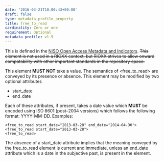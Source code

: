```yaml
---
date: '2016-03-21T10:00:43+00:00'
draft: false
type: metadata_profile_property
title: free_to_read
cardinality: Zero or one
requirement: Optional
metadata_profile: v1-5
---
```

This is defined in the [NISO Open Access Metadata and Indicators](http://www.niso.org/workrooms/oami/). <del>This element is not used in a RIOXX context, but RIOXX strives to allow onward compatability with other important standards in the repository space.</del>

This element **MUST NOT** take a value. The semantics of &lt;free_to_read&gt; are conveyed by its presence or absence. This element may be modified by two optional attributes

* start_date
* end_date

Each of these attributes, if present, takes a date value which **MUST** be encoded using ISO 8601 (post&#8211;2004 versions) which follows the following format: YYYY-MM-DD.
Examples:

    <free_to_read start_date="2013-03-28" end_date="2014-04-30">
    <free_to_read start_date="2013-03-28">
    <free_to_read>

The absence of a start_date attribute implies that the meaning conveyed by the free_to_read element is current and immediate, unless an end_date attribute which is a date in the subjective past, is present in the element.
